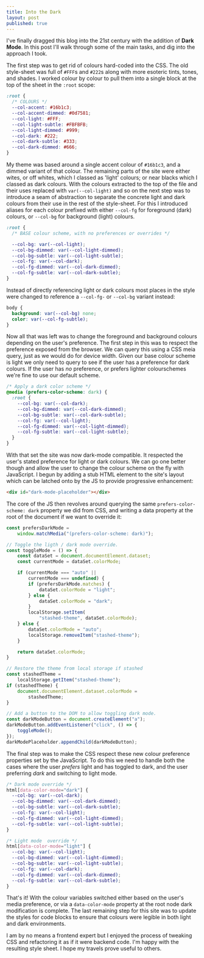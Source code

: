 ```yaml
---
title: Into the Dark
layout: post
published: true
---
```


I've finally dragged this blog into the 21st century with the addition of **Dark Mode**. In this post I'll walk through some of the main tasks, and dig into the approach I took.

The first step was to get rid of colours hard-coded into the CSS. The old style-sheet was full of `#FFF`s and `#222`s along with more esoteric tints, tones, and shades. I worked colour by colour to pull them into a single block at the top of the sheet in the `:root` scope:

```css
:root {
  /* COLOURS */
  --col-accent: #16b1c3;
  --col-accent-dimmed: #0d7581;
  --col-light: #FFF;
  --col-light-subtle: #FBFBFB;
  --col-light-dimmed: #999;
  --col-dark: #222;
  --col-dark-subtle: #333;
  --col-dark-dimmed: #666;
}
```

My theme was based around a single accent colour of `#16b1c3`, and a dimmed variant of that colour. The remaining parts of the site were either wites, or off whites, which I classed as 'light' colours; or near blacks which I classed as dark colours. With the colours extracted to the top of the file and their uses replaced with `var(--col-light)` and so on the next step was to introduce a seam of abstraction to separate the concrete light and dark colours from their use in the rest of the style-sheet. For this I introduced aliases for each colour prefixed with either `--col-fg` for foreground (dark) colours, or `--col-bg` for background (light) colours.

```css
:root {
  /* BASE colour scheme, with no preferences or overrides */

  --col-bg: var(--col-light);
  --col-bg-dimmed: var(--col-light-dimmed);
  --col-bg-subtle: var(--col-light-subtle);
  --col-fg: var(--col-dark);
  --col-fg-dimmed: var(--col-dark-dimmed);
  --col-fg-subtle: var(--col-dark-subtle);
}
```

Instead of directly referencing light or dark colours most places in the style were changed to reference a `--col-fg-` or `--col-bg` variant instead:

```css
body {
  background: var(--col-bg) none;
  color: var(--col-fg-subtle);
}
```

Now all that was left was to change the foreground and background colours depending on the user's preference. The first step in this was to respect the preference exposed from the browser. We can query this using a CSS meia query, just as we would do for device width. Given our base colour scheme is light we only need to query to see if the user has a preference for dark colours. If the user has _no_ preference, or prefers lighter colourschemes we're fine to use our default scheme.

```css
/* Apply a dark color scheme */
@media (prefers-color-scheme: dark) {
  :root {
    --col-bg: var(--col-dark);
    --col-bg-dimmed: var(--col-dark-dimmed);
    --col-bg-subtle: var(--col-dark-subtle);
    --col-fg: var(--col-light);
    --col-fg-dimmed: var(--col-light-dimmed);
    --col-fg-subtle: var(--col-light-subtle);
  }
}
```

With that set the site was now dark-mode compatible. It respected the user's stated preference for light or dark colours. We can go one better though and allow the user to change the colour scheme on the fly with JavaScript. I begun by adding a stub HTML element to the site's layout which can be latched onto by the JS to provide progressive enhancement:

```html
<div id="dark-mode-placeholder"></div>
```

The core of the JS then revolves around querying the same `prefers-color-scheme: dark` property we did from CSS, and writing a data property at the root of the document if we want to override it:

```javascript
const prefersDarkMode =
    window.matchMedia("(prefers-color-scheme: dark)");

// Toggle the ligth / dark mode override.
const toggleMode = () => {
    const dataSet = document.documentElement.dataset;
    const currentMode = dataSet.colorMode;

    if (currentMode === "auto" ||
        currentMode === undefined) {
        if (prefersDarkMode.matches) {
            dataSet.colorMode = "light";
        } else {
            dataSet.colorMode = "dark";
        }
        localStorage.setItem(
            "stashed-theme", dataSet.colorMode);
    } else {
        dataSet.colorMode = "auto";
        localStorage.removeItem("stashed-theme");
    }

    return dataSet.colorMode;
}

// Restore the theme from local storage if stashed
const stashedTheme =
    localStorage.getItem("stashed-theme");
if (stashedTheme) {
    document.documentElement.dataset.colorMode =
        stashedTheme;
}

// Add a button to the DOM to allow toggling dark mode.
const darkModeButton = document.createElement("a");
darkModeButton.addEventListener("click", () => {
    toggleMode();
});
darkModePlaceholder.appendChild(darkModeButton);
```

The final step was to make the CSS respect these new colour preference properties set by the JavaScript. To do this we need to handle both the cases where the user _prefers_ light and has toggled to dark, and the user preferring _dark_ and switching to light mode.

```css
/* Dark mode override */
html[data-color-mode="dark"] {
  --col-bg: var(--col-dark);
  --col-bg-dimmed: var(--col-dark-dimmed);
  --col-bg-subtle: var(--col-dark-subtle);
  --col-fg: var(--col-light);
  --col-fg-dimmed: var(--col-light-dimmed);
  --col-fg-subtle: var(--col-light-subtle);
}

/* Light mode  override */
html[data-color-mode="light"] {
  --col-bg: var(--col-light);
  --col-bg-dimmed: var(--col-light-dimmed);
  --col-bg-subtle: var(--col-light-subtle);
  --col-fg: var(--col-dark);
  --col-fg-dimmed: var(--col-dark-dimmed);
  --col-fg-subtle: var(--col-dark-subtle);
}
```

That's it! With the colour variables switched either based on the user's media preference, or via a `data-color-mode` property at the root node dark modification is complete. The last remaining step for this site was to update the styles for code blocks to ensure that colours were legible in both light and dark environments.

I am by no means a frontend expert but I enjoyed the process of tweaking CSS and refactoring it as if it were backend code. I'm happy with the resulting style sheet. I hope my travels prove useful to others.
